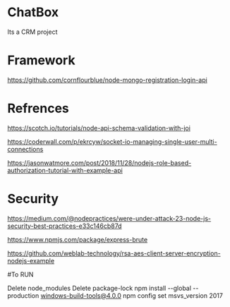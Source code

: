 # ChatBox

Its a CRM project

# Framework

https://github.com/cornflourblue/node-mongo-registration-login-api

# Refrences

https://scotch.io/tutorials/node-api-schema-validation-with-joi

https://coderwall.com/p/ekrcyw/socket-io-managing-single-user-multi-connections

https://jasonwatmore.com/post/2018/11/28/nodejs-role-based-authorization-tutorial-with-example-api

# Security

https://medium.com/@nodepractices/were-under-attack-23-node-js-security-best-practices-e33c146cb87d

https://www.npmjs.com/package/express-brute

https://github.com/weblab-technology/rsa-aes-client-server-encryption-nodejs-example


#To RUN


Delete node_modules
Delete package-lock
npm install --global --production windows-build-tools@4.0.0
npm config set msvs_version 2017
